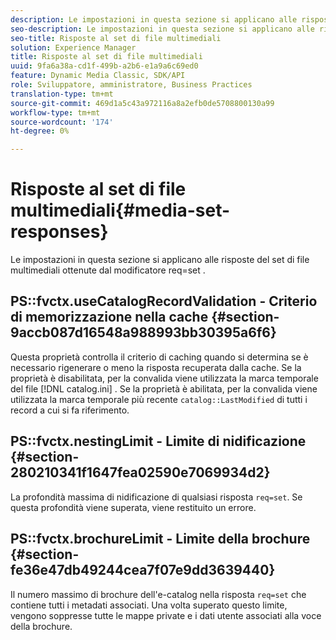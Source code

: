 ```yaml
---
description: Le impostazioni in questa sezione si applicano alle risposte del set di file multimediali ottenute dal modificatore req=set .
seo-description: Le impostazioni in questa sezione si applicano alle risposte del set di file multimediali ottenute dal modificatore req=set .
seo-title: Risposte al set di file multimediali
solution: Experience Manager
title: Risposte al set di file multimediali
uuid: 9fa6a38a-cd1f-499b-a2b6-e1a9a6c69ed0
feature: Dynamic Media Classic, SDK/API
role: Sviluppatore, amministratore, Business Practices
translation-type: tm+mt
source-git-commit: 469d1a5c43a972116a8a2efb0de5708800130a99
workflow-type: tm+mt
source-wordcount: '174'
ht-degree: 0%

---
```



# Risposte al set di file multimediali{#media-set-responses}

Le impostazioni in questa sezione si applicano alle risposte del set di file multimediali ottenute dal modificatore req=set .

## PS::fvctx.useCatalogRecordValidation - Criterio di memorizzazione nella cache {#section-9accb087d16548a988993bb30395a6f6}

Questa proprietà controlla il criterio di caching quando si determina se è necessario rigenerare o meno la risposta recuperata dalla cache. Se la proprietà è disabilitata, per la convalida viene utilizzata la marca temporale del file [!DNL catalog.ini] . Se la proprietà è abilitata, per la convalida viene utilizzata la marca temporale più recente `catalog::LastModified` di tutti i record a cui si fa riferimento.

## PS::fvctx.nestingLimit - Limite di nidificazione {#section-280210341f1647fea02590e7069934d2}

La profondità massima di nidificazione di qualsiasi risposta `req=set`. Se questa profondità viene superata, viene restituito un errore.

## PS::fvctx.brochureLimit - Limite della brochure {#section-fe36e47db49244cea7f07e9dd3639440}

Il numero massimo di brochure dell&#39;e-catalog nella risposta `req=set` che contiene tutti i metadati associati. Una volta superato questo limite, vengono soppresse tutte le mappe private e i dati utente associati alla voce della brochure.
